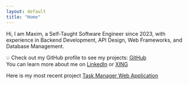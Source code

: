 ```yaml
---
layout: default
title: "Home"
---
```

Hi, I am Maxim, a Self-Taught Software Engineer since 2023, with experience in Backend Development, API Design, Web Frameworks, and Database Management.  

💡 Check out my GitHub profile to see my projects: [GitHub](https://github.com/MaximManns)  
You can learn more about me on [LinkedIn](https://www.linkedin.com/in/maxim-manns-284928282) or [XING](https://www.xing.com/profile/Maxim_Manns)

Here is my most recent project [Task Manager Web Application](https://github.com/MaximManns/TaskManager)